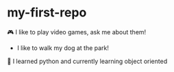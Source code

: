 # my-first-repo
🎮 I like to play video games, ask me about them!

* I like to walk my dog at the park!

💬 I learned python and currently learning object oriented 








